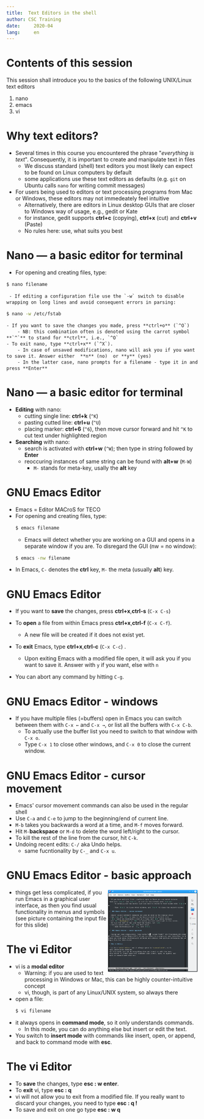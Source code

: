 ```yaml
---
title:  Text Editors in the shell
author: CSC Training
date:     2020-04
lang:     en
---
```

# Contents of this session

This session shall introduce you to the basics of the following UNIX/Linux text editors

1. nano
2. emacs
3. vi

# Why text editors?

- Several times in this course you encountered the phrase "_everything is text_".  Consequently, it is important to create and manipulate text in files
	- We discuss standard (shell) text editors you most likely can expect to be found on Linux computers by default
	- some applications use these text editors as defaults (e.g. `git` on Ubuntu calls `nano` for writing commit messages)
- For users being used to editors or text processing programs from Mac or Windows, these editors may not immedeately feel intuitive
	- Alternatively, there are editors in Linux desktop GUIs that are closer to Windows way of usage, e.g., gedit or Kate
    - for instance, gedit supports **ctrl+c** (copying), **ctrl+x** (cut) and **ctrl+v** (Paste)
	- No rules here: use, what suits you best
	
# Nano — a basic editor for terminal

- For opening and creating files, type:
```bash
$ nano filename
```
     - If editing a configuration file use the `-w` switch to disable wrapping on long lines and avoid consequent errors in parsing:
```bash
$ nano -w /etc/fstab
```
	- If you want to save the changes you made, press **ctrl+o** (`^O`)
		- NB: this combination often is denoted using the carrot symbol **`^`** to stand for **ctrl**, i.e., `^O` 
	- To exit nano, type **ctrl+x** (`^X`).
		- In case of unsaved modifications, nano will ask you if you want to save it. Answer either  **n** (no)  or **y** (yes) 
		- In the latter case, nano prompts for a filename - type it in and press **Enter**

# Nano — a basic editor for terminal

- **Editing** with nano:
	- cutting single line: **ctrl+k** (`^K`) 
	- pasting cutted line: **ctrl+u** (`^U`)
	- placing marker: **ctrl+6** (`^6`), then move cursor forward and hit `^K` to cut text under highlighted region
- **Searching** with nano:
	- search is activated with **ctrl+w** (`^W`); then type in string followed by **Enter**
	- reoccuring instances of same string can be found with **alt+w** (`M-W`) 
	  - `M-` stands for meta-key, usally the **alt** key

# GNU Emacs Editor

- Emacs = Editor MACroS for TECO 
- For opening and creating files, type:
	```bash
	$ emacs filename
	```
	- Emacs will detect whether you are working on a GUI and opens in a separate window if you are. To disregard the GUI (nw = no window):
	```bash
	$ emacs -nw filename
	```
- In Emacs, `C-` denotes the **ctrl** key, `M-` the meta (usually **alt**) key.	

# GNU Emacs Editor
- If you want to **save** the changes,  press **ctrl+x**,**ctrl-s** (`C-x C-s`)
	
-  To **open** a file from within Emacs press **ctrl+x**,**ctrl-f** (`C-x C-f`).
	- A new file will be created if it does not exist yet.
- To **exit** Emacs, type **ctrl+x**,**ctrl-c** (`C-x C-c`) .
	- Upon exiting Emacs with a modified file open, it will ask you if you want to save it. Answer with `y` if you want, else with `n`
- You can abort any command by hitting `C-g`.

# GNU Emacs Editor - windows


- If you have multiple files (=buffers) open in Emacs you can switch between
them with `C-x ←` and `C-x →`, or list all the buffers with `C-x C-b`.
	- To actually use the buffer list you need to switch to that window with `C-x o`.
	- Type `C-x 1` to close other windows, and `C-x 0` to close the current window.
	
#  GNU Emacs Editor - cursor movement

- Emacs' cursor movement commands can also be used in the regular shell
- Use `C-a` and `C-e` to jump to the beginning/end of current line.
- `M-b` takes you backwards a word at a time, and `M-f` moves forward.
- Hit `M-`**backspace** or `M-d` to delete the word left/right to the cursor.
- To kill the rest of the line from the cursor, hit `C-k`.
- Undoing recent edits: `C-/` aka Undo helps.
	- same fucntionality by  `C-_` and `C-x u`.

#  GNU Emacs Editor - basic approach
	
- things get less complicated, <img width="50%" align="right" src="Fig/emacs_GUI.png" alt="Emacs" title="Emacs GUI"> if you run Emacs in a graphical user interface, as then you find usual functionality in menus and symbols (see picture containing the input file for this slide)

# The vi Editor

- vi is a **modal editor**
	- Warning: if you are used to text processing in Windows or Mac, this can be highly counter-intuitive concept
	- vi, though, is part of any Linux/UNIX system, so always there
- open a file:
	```bash
	$ vi filename
	```
- it always opens in **command mode**, so it only understands commands.
	- In this mode, you can do anything else but insert or edit the text.
- You switch to **insert mode** with commands like insert, open, or append, and
back to command mode with **esc**.

# The vi Editor

- To **save** the changes, type **esc : w enter**.
- To **exit** vi, type **esc : q**
- vi will not allow you to exit from a modified file. If you really want to discard
your changes, you need to type **esc : q !**
- To save and exit on one go type **esc : w q**
